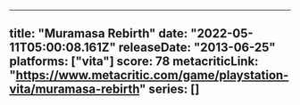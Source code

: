 
---
title: "Muramasa Rebirth"
date: "2022-05-11T05:00:08.161Z"
releaseDate: "2013-06-25"
platforms: ["vita"]
score: 78
metacriticLink: "https://www.metacritic.com/game/playstation-vita/muramasa-rebirth"
series: []
---

